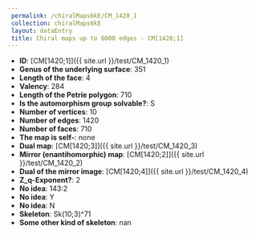 ```yaml
--- 
 permalink: /chiralMaps6kE/CM_1420_1 
 collection: chiralMaps6kE
 layout: dataEntry
 title: Chiral maps up to 6000 edges - CM[1420;1]
---
```


- **ID**: [CM[1420;1]]({{ site.url }}/test/CM_1420_1)
- **Genus of the underlying surface**: 351
- **Length of the face**: 4
- **Valency**: 284
- **Length of the Petrie polygon**: 710
- **Is the automorphism group solvable?**: S
- **Number of vertices**: 10
- **Number of edges**: 1420
- **Number of faces**: 710
- **The map is self-**: none
- **Dual map**: [CM[1420;3]]({{ site.url }}/test/CM_1420_3)
- **Mirror (enantihomorphic) map**: [CM[1420;2]]({{ site.url }}/test/CM_1420_2)
- **Dual of the mirror image**: [CM[1420;4]]({{ site.url }}/test/CM_1420_4)
- **Z_q-Exponent?**: 2
- **No idea**:  143:2
- **No idea**: Y
- **No idea**: N
- **Skeleton**: Sk(10;3)^71
- **Some other kind of skeleton**: nan
